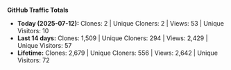 
**GitHub Traffic Totals**

- **Today (2025-07-12):** Clones: 2 | Unique Cloners: 2 | Views: 53 | Unique Visitors: 10
- **Last 14 days:** Clones: 1,509 | Unique Cloners: 294 | Views: 2,429 | Unique Visitors: 57
- **Lifetime:** Clones: 2,679 | Unique Cloners: 556 | Views: 2,642 | Unique Visitors: 72
